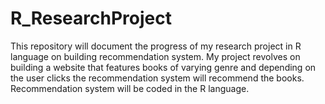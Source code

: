 # R_ResearchProject
This repository will document the progress of my research project in R language on building recommendation system. My project revolves on building a website that features books of varying genre and depending on the user clicks the recommendation system will recommend the books. Recommendation system will be coded in the R language.
